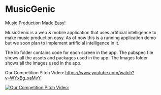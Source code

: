 # MusicGenic
Music Production Made Easy!

MusicGenic is a web & mobile application that uses artificial intelligence to make music production easy. 
As of now this is a running application demo but we soon plan to implement artificial intelligence in it.


The lib folder contains code for each screen in the app.
The pubspec file shows all the assets and packages used in the app.
The Images folder shows all the images used in the app.

Our Competition Pitch Video:
https://www.youtube.com/watch?v=WYxBg_xaMvY

[![Our Competition Pitch Video:](<img width="704" alt="image" src="https://github.com/aru-g2004/MusicGenic/assets/79277193/4dce6a01-c174-4405-9b50-3eeb0662fb70">
)](https://www.youtube.com/WYxBg_xaMvY)


